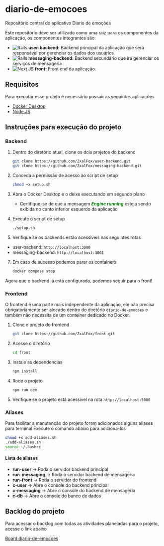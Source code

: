 # diario-de-emocoes

Repositório central do aplicativo Diario de emoções

Este repositório deve ser utilizado como uma raiz para os componentes da aplicação, os componentes integrantes são:

- ![Rails](https://img.shields.io/badge/rails-%23CC0000.svg?style=for-the-badge&logo=ruby-on-rails&logoColor=white) **user-backend:** Backend principal da aplicação que será responsável por gerenciar os dados dos usuários
- ![Rails](https://img.shields.io/badge/rails-%23CC0000.svg?style=for-the-badge&logo=ruby-on-rails&logoColor=white) **messaging-backend:** Backend secundário que irá gerenciar os serviços de mensageria
- ![Next JS](https://img.shields.io/badge/Next-black?style=for-the-badge&logo=next.js&logoColor=white) **front:** Front end da aplicação.

## Requisitos

Para executar esse projeto é necessário possuir as seguintes aplicações

- [Docker Desktop](https://www.docker.com/products/docker-desktop/)
- [Node.JS](https://nodejs.org/pt/download)

## Instruções para execução do projeto

### Backend

1.  Dentro do diretório atual, clone os dois projetos do backend

    ```bash
    git clone https://github.com/ZxalFox/user-backend.git
    git clone https://github.com/ZxalFox/messaging-backend.git
    ```

2.  Conceda a permissão de acesso ao script de setup

    ```bash
    chmod +x setup.sh
    ```

3.  Abra o Docker Desktop e o deixe executando em segundo plano

    - Certifique-se de que a mensagem <b style="color:green">_Engine running_</b> esteja sendo exibida no canto inferior esquerdo da aplicação

4.  Execute o script de setup

    ```bash
    ./setup.sh
    ```

5.  Verifique se os backends estão acessiveis nas seguintes rotas

- user-backend: `http://localhost:3000`
- messaging-backend: `http://localhost:3001`

7.  Em caso de sucesso podemos parar os containers

    ```bash
    docker compose stop
    ```

Agora que o backend já está configurado, podemos seguir para o front!

### Frontend

O frontend é uma parte mais independente da aplicação, ele não precisa obrigatoriamente ser alocado dentro do diretório
`diario-de-emocoes` e também não necessita de um conteiner dedicado no Docker.

1.  Clone o projeto do frontend

    ```bash
    git clone https://github.com/ZxalFox/front.git
    ```

2.  Acesse o diretório

    ```bash
    cd front
    ```

3.  Instale as dependencias

    ```bash
    npm install
    ```

4.  Rode o projeto

    ```bash
    npm run dev
    ```

5.  Verifique se o projeto está acessivel na rota `http://localhost:5000`

### Aliases

Para facilitar a manutenção do projeto foram adicionados alguns aliases para terminal
Execute o comando abaixo para adiciona-los

```bash
chmod +x add-aliases.sh
./add-aliases.sh
source ~/.bashrc
```

#### Lista de aliases

- **run-user** -> Roda o servidor backend principal
- **run-messaging** -> Roda o servidor backend de mensageria
- **run-front** -> Roda o servidor do frontend
- **c-user** -> Abre o console do backend principal
- **c-messaging** -> Abre o console do backend de mensageria
- **c-db** -> Abre o console do banco de dados

## Backlog do projeto

Para acessar o backlog com todas as atividades planejadas para o projeto, acesse o link abaixo

[Board diario-de-emocoes](https://github.com/users/ZxalFox/projects/1)
